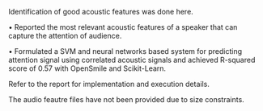 Identification of good acoustic features was done here.

• Reported the most relevant acoustic features of a speaker that can capture the attention of audience.

• Formulated a SVM and neural networks based system for predicting attention signal using correlated acoustic
signals and achieved R-squared score of 0.57 with OpenSmile and Scikit-Learn.

Refer to the report for implementation and execution details.

The audio feautre files have not been provided due to size constraints. 
